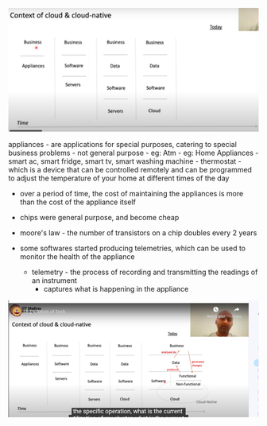 
![alt text](image.png)

appliances 
    - are applications for special purposes, catering to special business problems
    - not general purpose
    - eg: Atm
    - eg: Home Appliances
        - smart ac, smart fridge, smart tv, smart washing machine
        - thermostat  - which is a device that can be controlled remotely and can be programmed to adjust the temperature of your home at different times of the day

- over a period of time, the cost of maintaining the appliances is more than the cost of the appliance itself

- chips were general purpose, and become cheap
- moore's law - the number of transistors on a chip doubles every 2 years
- some softwares started producing telemetries, which can be used to monitor the health of the appliance
    - telemetry - the process of recording and transmitting the readings of an instrument
        - captures what is happening in the appliance 
        
![alt text](image-1.png)
